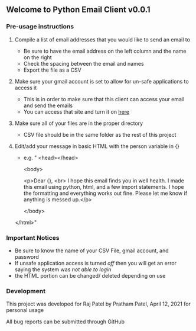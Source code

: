 ## Welcome to Python Email Client v0.0.1 ##

### Pre-usage instructions ###

1. Compile a list of email addresses that you would like to send an email to
    * Be sure to have the email address on the left column and the name on the right
    * Check the spacing between the email and names
    * Export the file as a CSV

2. Make sure your gmail account is set to allow for un-safe applications to access it
    * This is in order to make sure that this client can access your email and send the emails
    * You can access that site and turn it on [here](https://myaccount.google.com/lesssecureapps?pli=1&rapt=AEjHL4O58MFMjNVIKVEKaC111KA9L7cS9HSwvjSQY2cWjhFXBpv1nPrm99gWIG7A9jL7cpQp5I7SGoQNxDSNFRelflBjGluXDA)
3. Make sure all of your files are in the proper directory
    * CSV file should be in the same folder as the rest of this project
4. Edit/add your message in basic HTML with the person variable in {}
    * e.g. "<html lang="en" dir="ltr">
      \<head>\</head>

        \<body>

        \<p>Dear {}, \<br> I hope this email finds you in well health. I made this email using python, html, and a few import statements. I hope the formatting and everything works out fine. Please let me know if anything is messed up.\</p>

      \</body>

    \</html>"



### Important Notices ###
- Be sure to know the name of your CSV File, gmail account, and password
- If unsafe application access is turned *off* then you will get an error saying the system was *not able to login*
- the HTML portion can be changed/ deleted depending on use

### Development ###
This project was developed for Raj Patel by Pratham Patel, April 12, 2021 for personal usage

All bug reports can be submitted through GitHub

